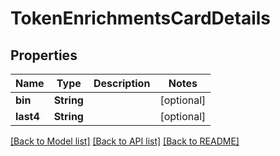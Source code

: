 # TokenEnrichmentsCardDetails

## Properties
Name | Type | Description | Notes
------------ | ------------- | ------------- | -------------
**bin** | **String** |  | [optional] 
**last4** | **String** |  | [optional] 

[[Back to Model list]](../README.md#documentation-for-models) [[Back to API list]](../README.md#documentation-for-api-endpoints) [[Back to README]](../README.md)


